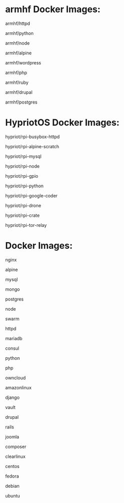 # armhf Docker Images:

armhf/httpd

armhf/python

armhf/node

armhf/alpine

armhf/wordpress

armhf/php

armhf/ruby

armhf/drupal

armhf/postgres


# HypriotOS Docker Images:

hypriot/rpi-busybox-httpd

hypriot/rpi-alpine-scratch

hypriot/rpi-mysql

hypriot/rpi-node

hypriot/rpi-gpio

hypriot/rpi-python

hypriot/rpi-google-coder

hypriot/rpi-drone

hypriot/rpi-crate

hypriot/rpi-tor-relay


# Docker Images:

nginx

alpine

mysql

mongo

postgres

node

swarm

httpd

mariadb

consul

python

php

owncloud

amazonlinux

django

vault

drupal

rails

joomla

composer

clearlinux

centos

fedora

debian

ubuntu

